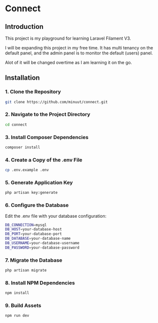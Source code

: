 # Connect
 
## Introduction

This project is my playground for learning Laravel Filament V3.

I will be expanding this project in my free time.
It has multi tenancy on the default panel, and the admin panel is to monitor the default (users) panel.

Alot of it will be changed overtime as I am learning it on the go.

## Installation

### 1. Clone the Repository
```bash
git clone https://github.com/minuut/connect.git
```

### 2. Navigate to the Project Directory
```bash
cd connect
```

### 3. Install Composer Dependencies
```bash
composer install
```

### 4. Create a Copy of the .env File
```bash
cp .env.example .env
```

### 5. Generate Application Key
```bash
php artisan key:generate
```

### 6. Configure the Database
Edit the .env file with your database configuration:

```bash
DB_CONNECTION=mysql
DB_HOST=your-database-host
DB_PORT=your-database-port
DB_DATABASE=your-database-name
DB_USERNAME=your-database-username
DB_PASSWORD=your-database-password
```

### 7. Migrate the Database
```bash
php artisan migrate
```

### 8. Install NPM Dependencies
```bash
npm install
```

### 9. Build Assets
```bash
npm run dev
```
